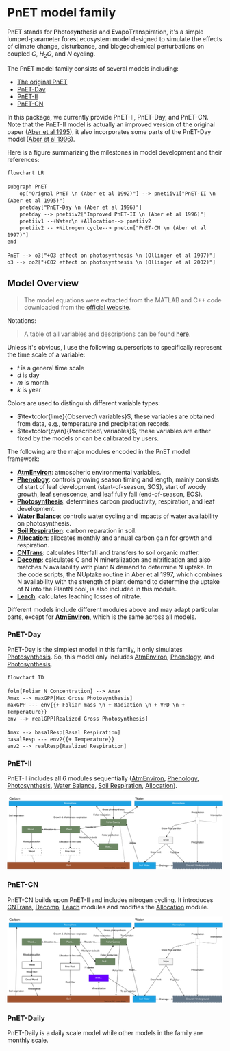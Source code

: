 # PnET model family

PnET stands for **P**hotosy**n**thesis and **E**vapo**T**ranspiration, it's a simple lumped-parameter forest ecosystem model designed to simulate the effects of climate change, disturbance, and biogeochemical perturbations on coupled $C$, $H_2O$, and $N$ cycling.

The PnET model family consists of several models including:

- [The original PnET](https://doi.org/10.1007/BF00317837)
- [PnET-Day](http://www.jstor.org/stable/4221255)
- [PnET-II](http://www.int-res.com/abstracts/cr/v05/n3/p207-222)
- [PnET-CN](https://linkinghub.elsevier.com/retrieve/pii/S0304380097019534)

In this package, we currently provide PnET-II, PnET-Day, and PnET-CN. Note that the PnET-II model is actually an improved version of the original paper ([Aber et al 1995](https://doi.org/10.1007/BF00317837)), it also incorporates some parts of the PnET-Day model ([Aber et al 1996](http://www.jstor.org/stable/4221255)).

Here is a figure summarizing the milestones in model development and their references:

```mermaid
flowchart LR

subgraph PnET
    op["Orignal PnET \n (Aber et al 1992)"] --> pnetiiv1["PnET-II \n (Aber et al 1995)"]
    pnetday["PnET-Day \n (Aber et al 1996)"]
    pnetday --> pnetiiv2["Improved PnET-II \n (Aber et al 1996)"]
    pnetiiv1 --+Water\n +Allocation--> pnetiiv2
    pnetiiv2 -- +Nitrogen cycle--> pnetcn["PnET-CN \n (Aber et al 1997)"]
end

PnET --> o3["+O3 effect on photosynthesis \n (Ollinger et al 1997)"]
o3 --> co2["+CO2 effect on photosynthesis \n (Ollinger et al 2002)"]
```

## Model Overview

> The model equations were extracted from the MATLAB and C++ code downloaded from the [official website](https://www.pnet.sr.unh.edu/).

Notations:

> A table of all variables and descriptions can be found [here](/doc/paramters_table.md).

Unless it's obvious, I use the following superscripts to specifically represent the time scale of a variable:

- $t$ is a general time scale
- $d$ is day
- $m$ is month
- $k$ is year

Colors are used to distinguish different variable types:

- $\textcolor{lime}{Observed\ variables}$, these variables are obtained from data, e.g., temperature and precipitation records.
- $\textcolor{cyan}{Prescribed\ variables}$, these variables are either fixed by the models or can be calibrated by users.

The following are the major modules encoded in the PnET model framework:

- **[AtmEnviron](/doc/atm_environ.md)**: atmospheric environmental variables.
- **[Phenology](/doc/phenology.md)**: controls growing season timing and length, mainly consists of start of leaf development (start-of-season, SOS), start of woody growth, leaf senescence, and leaf fully fall (end-of-season, EOS).
- **[Photosynthesis](/doc/photosynthesis.md)**: determines carbon productivity, respiration, and leaf development.
- **[Water Balance](/doc/water_balance.md)**: controls water cycling and impacts of water availability on photosynthesis.
- **[Soil Respiration](/doc/soil_respiration.md)**: carbon reparation in soil.
- **[Allocation](/doc/allocation.md)**: allocates monthly and annual carbon gain for growth and respiration.
- **[CNTrans](/doc/cntrans.md)**: calculates litterfall and transfers to soil organic matter.
- **[Decomp](/doc/decomp.md)**: calculates C and N mineralization and nitrification and also matches N availability with plant N demand to determine N uptake. In the code scripts, the NUptake routine in Aber et al 1997, which combines N availability with the strength of plant demand to determine the uptake of N into the PlantN pool, is also included in this module.
- **[Leach](/doc/leach.md)**: calculates leaching losses of nitrate.

Different models include different modules above and may adapt particular parts, except for **[AtmEnviron](/doc/atm_environ.md)**, which is the same across all models.


### PnET-Day

PnET-Day is the simplest model in this family, it only simulates [Photosynthesis](/doc/photosynthesis.md). So, this model only includes [AtmEnviron](/doc/atm_environ.md), [Phenology](/doc/phenology.md), and [Photosynthesis](/doc/photosynthesis.md).

```mermaid
flowchart TD

foln[Foliar N Concentration] --> Amax
Amax --> maxGPP[Max Gross Photosynthesis]
maxGPP --- env{{+ Foliar mass \n + Radiation \n + VPD \n + Temperature}}
env --> realGPP[Realized Gross Photosynthesis]

Amax --> basalResp[Basal Respiration]
basalResp --- env2{{+ Temperature}}
env2 --> realResp[Realized Respiration]
```

### PnET-II

PnET-II includes all 6 modules sequentially ([AtmEnviron](/doc/atm_environ.md), [Phenology](/doc/phenology.md), [Photosynthesis](/doc/photosynthesis.md), [Water Balance](/doc/water_balance.md), [Soil Respiration](/doc/soil_respiration.md), [Allocation](/doc/allocation.md)). 

![pnet-ii-model](/doc/pnet-ii_diagram.svg)


### PnET-CN

PnET-CN builds upon PnET-II and includes nitrogen cycling. It introduces [CNTrans](/doc/CNTrans.md), [Decomp](/doc/Decomp.md), [Leach](/doc/Leach.md) modules and modifies the [Allocation](/doc/Allocation.md) module.

![pnet-cn-model](/doc/pnet-cn_diagram.svg)

### PnET-Daily

PnET-Daily is a daily scale model while other models in the family are monthly scale.
